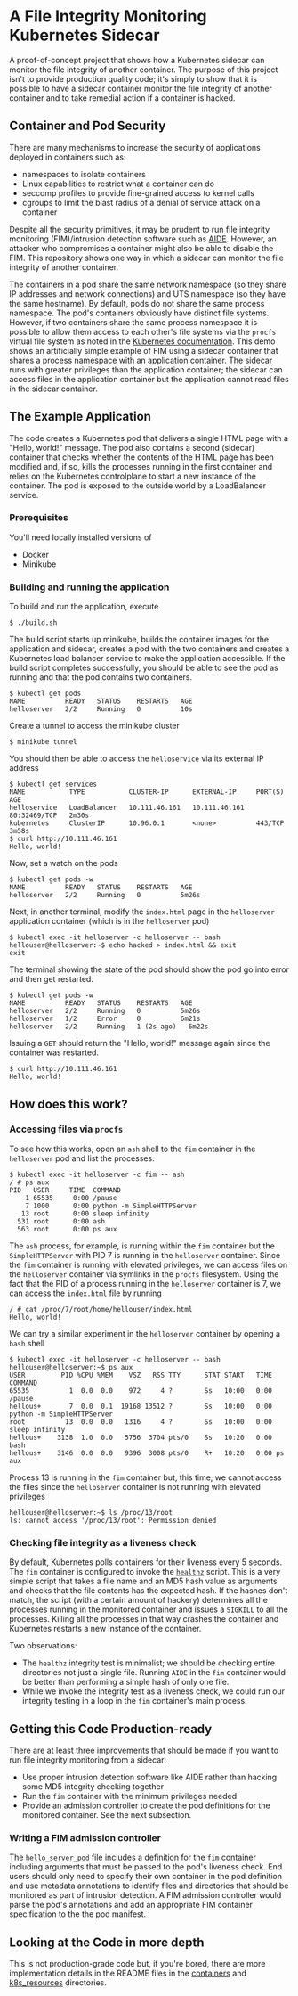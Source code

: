 # A File Integrity Monitoring Kubernetes Sidecar
A proof-of-concept project that shows how a Kubernetes sidecar can monitor the file integrity of another container. The purpose of this project isn't to
provide production quality code; it's simply to show that it is possible to have a sidecar container monitor the file integrity of another container and to
take remedial action if a container is hacked.

## Container and Pod Security
There are many mechanisms to increase the security of applications deployed in containers such as:
 * namespaces to isolate containers
 * Linux capabilities to restrict what a container can do
 * seccomp profiles to provide fine-grained access to kernel calls
 * cgroups to limit the blast radius of a denial of service attack on a container

Despite all the security primitives, it may be prudent to run file integrity monitoring (FIM)/intrusion detection software such as
[AIDE]( https://aide.github.io/). However, an attacker who compromises a container might also be able to disable the FIM. This repository shows one way in which a
sidecar can monitor the file integrity of another container.

The containers in a pod share the same network namespace (so they share IP addresses and network connections) and UTS namespace (so they have the same hostname).
By default, pods do not share the same process namespace. The pod's containers obviously have distinct file systems. However, if two containers share the same process
namespace it is possible to allow them access to each other's file systems via the `procfs` virtual file system as noted in the 
[Kubernetes documentation](https://kubernetes.io/docs/tasks/configure-pod-container/share-process-namespace/). This demo shows an artificially simple example of FIM
using a sidecar container that shares a process namespace with an application container. The sidecar runs with greater privileges than the application container;
the sidecar can access files in the application container but the application cannot read files in the sidecar container. 


## The Example Application
The code creates a Kubernetes pod that delivers a single HTML page with a "Hello, world!" message. The pod also contains a second (sidecar) container that 
checks whether the contents of the HTML page has been modified and, if so, kills the processes running in the first container and relies on the Kubernetes
controlplane to start a new instance of the container. The pod is exposed to the outside world by a LoadBalancer service.

### Prerequisites
You'll need locally installed versions of
 * Docker
 * Minikube

### Building and running the application
To build and run the application, execute

```
$ ./build.sh
```

The build script starts up minikube, builds the container images for the application and sidecar, creates a pod with the two containers and creates a Kubernetes
load balancer service to make the application accessible. If the build script completes successfully, you should be able to see the pod as running and that
the pod contains two containers.

```
$ kubectl get pods
NAME          READY   STATUS    RESTARTS   AGE
helloserver   2/2     Running   0          10s
```

Create a tunnel to access the minikube cluster

```
$ minikube tunnel
```

You should then be able to access the `helloservice` via its external IP address

```
$ kubectl get services
NAME           TYPE           CLUSTER-IP      EXTERNAL-IP     PORT(S)        AGE
helloservice   LoadBalancer   10.111.46.161   10.111.46.161   80:32469/TCP   2m30s
kubernetes     ClusterIP      10.96.0.1       <none>          443/TCP        3m58s
$ curl http://10.111.46.161
Hello, world!
```

Now, set a watch on the pods

```
$ kubectl get pods -w
NAME          READY   STATUS    RESTARTS   AGE
helloserver   2/2     Running   0          5m26s
```

Next, in another terminal, modify the `index.html` page in the `helloserver` application container (which is in the `helloserver` pod)

```
$ kubectl exec -it helloserver -c helloserver -- bash
hellouser@helloserver:~$ echo hacked > index.html && exit
exit
```

The terminal showing the state of the pod should show the pod go into error and then get restarted.

```
$ kubectl get pods -w
NAME          READY   STATUS    RESTARTS   AGE
helloserver   2/2     Running   0          5m26s
helloserver   1/2     Error     0          6m21s
helloserver   2/2     Running   1 (2s ago)   6m22s
```

Issuing a `GET` should return the "Hello, world!" message again since the container was restarted.

```
$ curl http://10.111.46.161
Hello, world!
```

## How does this work?
### Accessing files via `procfs`
To see how this works, open an `ash` shell to the `fim` container in the `helloserver` pod and list the processes.

```
$ kubectl exec -it helloserver -c fim -- ash
/ # ps aux
PID   USER     TIME  COMMAND
    1 65535     0:00 /pause
    7 1000      0:00 python -m SimpleHTTPServer
   13 root      0:00 sleep infinity
  531 root      0:00 ash
  563 root      0:00 ps aux
```

The `ash` process, for example, is running within the `fim` container but the `SimpleHTTPServer` with PID 7 is running in the `helloserver` container.
Since the `fim` container is running with elevated privileges, we can access files on the `helloserver` container via symlinks in the `procfs` filesystem.
Using the fact that the PID of a process running in the `helloserver` container is 7, we can access the `index.html` file by running

```
/ # cat /proc/7/root/home/hellouser/index.html
Hello, world!
```

We can try a similar experiment in the `helloserver` container by opening a `bash` shell

```
$ kubectl exec -it helloserver -c helloserver -- bash
hellouser@helloserver:~$ ps aux
USER         PID %CPU %MEM    VSZ   RSS TTY      STAT START   TIME COMMAND
65535          1  0.0  0.0    972     4 ?        Ss   10:00   0:00 /pause
hellous+       7  0.0  0.1  19168 13512 ?        Ss   10:00   0:00 python -m SimpleHTTPServer
root          13  0.0  0.0   1316     4 ?        Ss   10:00   0:00 sleep infinity
hellous+    3138  1.0  0.0   5756  3704 pts/0    Ss   10:20   0:00 bash
hellous+    3146  0.0  0.0   9396  3008 pts/0    R+   10:20   0:00 ps aux
```

Process 13 is running in the `fim` container but, this time, we cannot access the files since the `helloserver` container is not running with elevated
privileges

```
hellouser@helloserver:~$ ls /proc/13/root
ls: cannot access '/proc/13/root': Permission denied
```

### Checking file integrity as a liveness check
By default, Kubernetes polls containers for their liveness every 5 seconds. The `fim` container is configured to invoke the [`healthz`](./containers/fim/healthz)
script. This is a very simple script that takes a file name and an MD5 hash value as arguments and checks that the file contents has the expected hash.
If the hashes don't match, the script (with a certain amount of hackery) determines all the processes running in the monitored container and issues a
`SIGKILL` to all the processes. Killing all the processes in that way crashes the container and Kubernetes restarts a new instance of the container.

Two observations:
* The `healthz` integrity test is minimalist; we should be checking entire directories not just a single file. Running `AIDE` in the `fim` container would be better than performing a simple hash of only one file.
* While we invoke the integrity test as a liveness check, we could run our integrity testing in a loop in the `fim` container's main process.


## Getting this Code Production-ready
There are at least three improvements that should be made if you want to run file integrity monitoring from a sidecar:
* Use proper intrusion detection software like AIDE rather than hacking some MD5 integrity checking together
* Run the `fim` container with the minimum privileges needed
* Provide an admission controller to create the pod definitions for the monitored container. See the next subsection.

### Writing a FIM admission controller
The [`hello_server_pod`](./k8s_resources/hello_server_pod.yaml) file includes a definition for the `fim` container including arguments that must be passed
to the pod's liveness check. End users should only need to specify their own container in the pod
definition and use metadata annotations to identify files and directories that should be monitored as part of intrusion detection. A FIM admission controller would
parse the pod's annotations and add an appropriate FIM container specification to the the pod manifest.


## Looking at the Code in more depth
This is not production-grade code but, if you're bored, there are more implementation details in the README files in the [containers](./containers) and 
[k8s_resources](./k8s_resources) directories.
